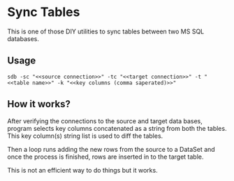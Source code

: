 # Sync Tables

This is one of those DIY utilities to sync tables between two MS SQL databases.

## Usage
```
sdb -sc "<<source connection>>" -tc "<<target connection>>" -t "<<table name>>" -k "<<key columns (comma saperated)>>"
```
## How it works?

After verifying the connections to the source and target data bases, program selects key columns concatenated as a string from both the tables. This key column(s) string list is used to diff the tables. 

Then a loop runs adding the new rows from the source to a DataSet and once the process is finished, rows are inserted in to the target table.

This is not an efficient way to do things but it works.
